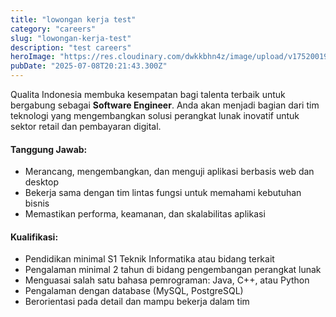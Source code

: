 ```yaml
---  
title: "lowongan kerja test"  
category: "careers"  
slug: "lowongan-kerja-test"  
description: "test careers"  
heroImage: "https://res.cloudinary.com/dwkkbhn4z/image/upload/v1752001919/uploads/zavjz3zog6dfnfsorenc.jpg"  
pubDate: "2025-07-08T20:21:43.300Z"  
---
```


<p>
Qualita Indonesia membuka kesempatan bagi talenta terbaik untuk bergabung sebagai <strong>Software Engineer</strong>. 
Anda akan menjadi bagian dari tim teknologi yang mengembangkan solusi perangkat lunak inovatif untuk sektor retail dan pembayaran digital.
</p>

<h4>Tanggung Jawab:</h4>
<ul>
  <li>Merancang, mengembangkan, dan menguji aplikasi berbasis web dan desktop</li>
  <li>Bekerja sama dengan tim lintas fungsi untuk memahami kebutuhan bisnis</li>
  <li>Memastikan performa, keamanan, dan skalabilitas aplikasi</li>
</ul>

<h4>Kualifikasi:</h4>
<ul>
  <li>Pendidikan minimal S1 Teknik Informatika atau bidang terkait</li>
  <li>Pengalaman minimal 2 tahun di bidang pengembangan perangkat lunak</li>
  <li>Menguasai salah satu bahasa pemrograman: Java, C++, atau Python</li>
  <li>Pengalaman dengan database (MySQL, PostgreSQL)</li>
  <li>Berorientasi pada detail dan mampu bekerja dalam tim</li>
</ul>
